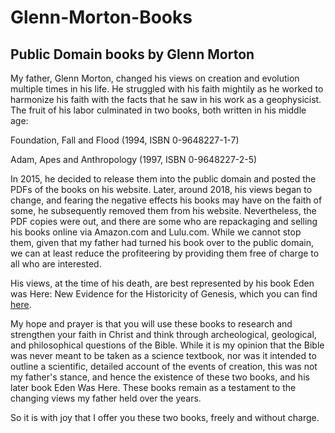# Glenn-Morton-Books
## Public Domain books by Glenn Morton

My father, Glenn Morton, changed his views on creation and evolution multiple times in his life. He struggled with his faith mightily as he worked to harmonize his faith with the facts that he saw in his work as a geophysicist. The fruit of his labor culminated in two books, both written in his middle age:

Foundation, Fall and Flood (1994, ISBN 0-9648227-1-7)

Adam, Apes and Anthropology (1997, ISBN 0-9648227-2-5)

In 2015, he decided to release them into the public domain and posted the PDFs of the books on his website. Later, around 2018, his views began to change, and fearing the negative effects his books may have on the faith of some, he subsequently removed them from his website. Nevertheless, the PDF copies were out, and there are some who are repackaging and selling his books online via Amazon.com and Lulu.com. While we cannot stop them, given that my father had turned his book over to the public domain, we can at least reduce the profiteering by providing them free of charge to all who are interested.

His views, at the time of his death, are best represented by his book Eden was Here: New Evidence for the Historicity of Genesis, which you can find [here](https://www.amazon.com/Eden-was-Here-Evidence-Historicity/dp/B08DSX3GLX).

My hope and prayer is that you will use these books to research and strengthen your faith in Christ and think through archeological, geological, and philosophical questions of the Bible. While it is my opinion that the Bible was never meant to be taken as a science textbook, nor was it intended to outline a scientific, detailed account of the events of creation, this was not my father's stance, and hence the existence of these two books, and his later book Eden Was Here. These books remain as a testament to the changing views my father held over the years.

So it is with joy that I offer you these two books, freely and without charge. 
